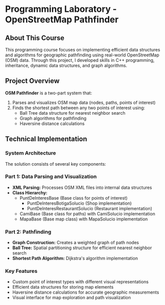 # Programming Laboratory - OpenStreetMap Pathfinder
## About This Course
This programming course focuses on implementing efficient data structures and algorithms for geographic pathfinding using real-world OpenStreetMap (OSM) data. Through this project, I developed skills in C++ programming, inheritance, dynamic data structures, and graph algorithms.

## Project Overview
**OSM Pathfinder** is a two-part system that:
1. Parses and visualizes OSM map data (nodes, paths, points of interest)
2. Finds the shortest path between any two points of interest using:
    - Ball Tree data structure for nearest neighbor search
    - Graph algorithms for pathfinding
    - Haversine distance calculations

## Technical Implementation
### System Architecture
The solution consists of several key components:

### Part 1: Data Parsing and Visualization
- **XML Parsing:** Processes OSM XML files into internal data structures
- **Class Hierarchy:**
  - PuntDeInteresBase (Base class for points of interest)
    - PuntDeInteresBotigaSolucio (Shop implementation)
    - PuntDeInteresRestaurantSolucio (Restaurant implementation)
  - CamiBase (Base class for paths) with CamiSolucio implementation
  - MapaBase (Base map class) with MapaSolucio implementation

### Part 2: Pathfinding
- **Graph Construction:** Creates a weighted graph of path nodes
- **Ball Tree:** Spatial partitioning structure for efficient nearest neighbor search
- **Shortest Path Algorithm:** Dijkstra's algorithm implementation

### Key Features
- Custom point of interest types with different visual representations
- Efficient data structures for storing map elements
- Haversine distance calculations for accurate geographic measurements
- Visual interface for map exploration and path visualization
